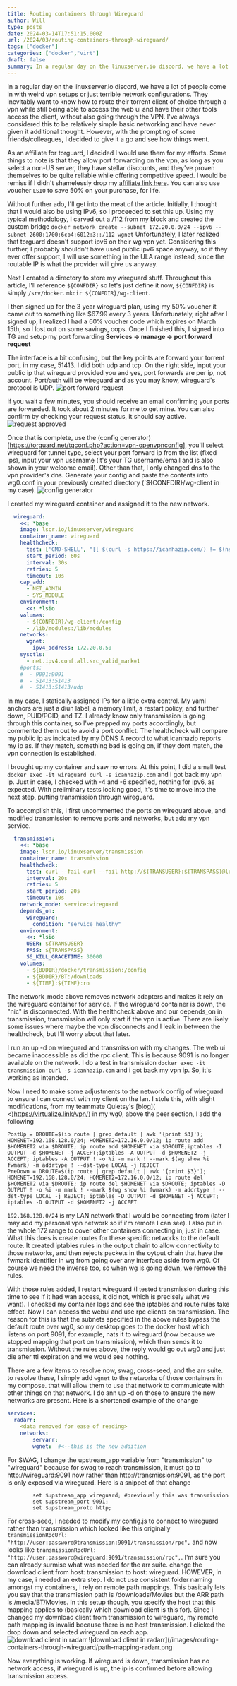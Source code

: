 ```yaml
---
title: Routing containers through Wireguard
author: Will
type: posts
date: 2024-03-14T17:51:15.000Z
url: /2024/03/routing-containers-through-wireguard/
tags: ["docker"]
categories: ["docker","virt"]
draft: false
summary: In a regular day on the linuxserver.io discord, we have a lot of people come in with weird vpn setups or just terrible network configurations. They inevitably want to know how to route their torrent client of choice through a vpn while still being able to access the web ui and have their other tools access the client, without also going through the VPN. I've always considered this to be relatively simple basic networking and have never given it additional thought. However, with the prompting of some friends/colleagues, I decided to give it a go and see how things went. 
---
```


In a regular day on the linuxserver.io discord, we have a lot of people come in with weird vpn setups or just terrible network configurations. They inevitably want to know how to route their torrent client of choice through a vpn while still being able to access the web ui and have their other tools access the client, without also going through the VPN. I've always considered this to be relatively simple basic networking and have never given it additional thought. However, with the prompting of some friends/colleagues, I decided to give it a go and see how things went. 

As an affiliate for torguard, I decided I would use them for my efforts. Some things to note is that they allow port forwarding on the vpn, as long as you select a non-US server, they have stellar discounts, and they've proven themselves to be quite reliable while offering competitive speed. I would be remiss if I didn't shamelessly drop my [affiliate link here](https://torguard.net/aff.php?aff=3427). You can also use voucher `LSIO` to save 50% on your purchase, for life.

Without further ado, I'll get into the meat of the article. Initially, I thought that I would also be using IPv6, so I proceeded to set this up. Using my typical methodology, I carved out a /112 from my block and created the custom bridge `docker network create --subnet 172.20.0.0/24 --ipv6 --subnet 2600:1700:6cb4:6012:3::/112 wgnet` Unfortunately, I later realized that torguard doesn't support ipv6 on their wg vpn yet. Considering this further, I probably shouldn't have used public ipv6 space anyway, so if they ever offer support, I will use something in the ULA range instead, since the routable IP is what the provider will give us anyway. 

Next I created a directory to store my wireguard stuff. Throughout this article, I'll reference `${CONFDIR}` so let's just define it now, `${CONFDIR}` is simply `/srv/docker`. `mkdir ${CONFDIR}/wg-client`. 

I then signed up for the 3 year wireguard plan, using my 50% voucher it came out to something like $67.99 every 3 years. Unfortunately, right after I signed up, I realized I had a 60% voucher code which expires on March 15th, so I lost out on some savings, oops. Once I finished this, I signed into TG and setup my port forwarding **Services -> manage -> port forward request**

The interface is a bit confusing, but the key points are forward your torrent port, in my case, 51413. I did both udp and tcp. On the right side, input your public ip that wireguard provided you and yes, port forwards are per ip, not account. Port/auth will be wireguard and as you may know, wireguard's protocol is UDP.
![port forward request](/images/routing-containers-through-wireguard/port_forward.png)

If you wait a few minutes, you should receive an email confirming your ports are forwarded. It took about 2 minutes for me to get mine. You can also confirm by checking your request status, it should say active.
![request approved](/images/routing-containers-through-wireguard/approved.png)

Once that is complete, use the (config generator)[https://torguard.net/tgconf.php?action=vpn-openvpnconfig], you'll select wireguard for tunnel type, select your port forward ip from the list (fixed ips), input your vpn username (it's your TG username/email and is also shown in your welcome email). Other than that, I only changed dns to the vpn provider's dns. Generate your config and paste the contents into wg0.conf in your previously created directory (`${CONFDIR}/wg-client in my case).
![config generator](/images/routing-containers-through-wireguard/config-gen.png)

I created my wireguard container and assigned it to the new network. 
```yaml
  wireguard:
    <<: *base
    image: lscr.io/linuxserver/wireguard
    container_name: wireguard
    healthcheck:
      test: ['CMD-SHELL', "[[ $(curl -s https://icanhazip.com/) != $(nslookup ${DOMAIN} | awk -F': ' 'NR==6 { print $2 } ') ]]"]
      start_period: 60s
      interval: 30s
      retries: 5
      timeout: 10s
    cap_add:
      - NET_ADMIN
      - SYS_MODULE
    environment:
      <<: *lsio
    volumes:
      - ${CONFDIR}/wg-client:/config
      - /lib/modules:/lib/modules
    networks:
      wgnet:
        ipv4_address: 172.20.0.50
    sysctls:
      - net.ipv4.conf.all.src_valid_mark=1
    #ports:
    #  - 9091:9091
    #  - 51413:51413
    #  - 51413:51413/udp
```
In my case, I statically assigned IPs for a little extra control. My yaml anchors are just a diun label, a memory limit, a restart policy, and further down, PUID/PGID, and TZ. I already know only transmission is going through this container, so I've prepped my ports accordingly, but commented them out to avoid a port conflict. The healthcheck will compare my public ip as indicated by my DDNS A record to what icanhazip reports my ip as. If they match, something bad is going on, if they dont match, the vpn connection is established.

I brought up my container and saw no errors. At this point, I did a small test `docker exec -it wireguard curl -s icanhazip.com` and i got back my vpn ip. Just in case, I checked with -4 and -6 specified, nothing for ipv6, as expected. With preliminary tests looking good, it's time to move into the next step, putting transmission through wireguard.

To accomplish this, I first uncommented the ports on wireguard above, and modified transmission to remove ports and networks, but add my vpn service.
```yaml
  transmission:
    <<: *base
    image: lscr.io/linuxserver/transmission
    container_name: transmission
    healthcheck:
      test: curl --fail curl --fail http://${TRANSUSER}:${TRANSPASS}@localhost:9091 || exit 1
      interval: 20s
      retries: 5
      start_period: 20s
      timeout: 10s
    network_mode: service:wireguard
    depends_on:
      wireguard:
        condition: "service_healthy"
    environment:
      <<: *lsio
      USER: ${TRANSUSER}
      PASS: ${TRANSPASS}
      S6_KILL_GRACETIME: 30000
    volumes:
      - ${BDDIR}/docker/transmission:/config
      - ${BDDIR}/BT:/downloads
      - ${TIME}:${TIME}:ro
```

The network_mode above removes network adapters and makes it rely on the wireguard container for service. If the wireguard container is down, the "nic" is disconnected. With the healthcheck above and our depends_on in transmission, transmission will only start if the vpn is active. There are likely some issues where maybe the vpn disconnects and I leak in between the healthcheck, but I'll worry about that later.

I run an up -d on wireguard and transmission with my changes. The web ui became inaccessible as did the rpc client. This is because 9091 is no longer available on the network. I do a test in transmission `docker exec -it transmission curl -s icanhazip.com` and i got back my vpn ip. So, it's working as intended.

Now I need to make some adjustments to the network config of wireguard to ensure I can connect with my client on the lan. I stole this, with slight modifications, from my teammate Quietsy's [blog]( <)https://virtualize.link/vpn/) in my wg0, above the peer section, I add the following
```Shell
PostUp = DROUTE=$(ip route | grep default | awk '{print $3}'); HOMENET=192.168.128.0/24; HOMENET2=172.16.0.0/12; ip route add $HOMENET2 via $DROUTE; ip route add $HOMENET via $DROUTE;iptables -I OUTPUT -d $HOMENET -j ACCEPT;iptables -A OUTPUT -d $HOMENET2 -j ACCEPT; iptables -A OUTPUT ! -o %i -m mark ! --mark $(wg show %i fwmark) -m addrtype ! --dst-type LOCAL -j REJECT
PreDown = DROUTE=$(ip route | grep default | awk '{print $3}'); HOMENET=192.168.128.0/24; HOMENET2=172.16.0.0/12; ip route del $HOMENET2 via $DROUTE; ip route del $HOMENET via $DROUTE; iptables -D OUTPUT ! -o %i -m mark ! --mark $(wg show %i fwmark) -m addrtype ! --dst-type LOCAL -j REJECT; iptables -D OUTPUT -d $HOMENET -j ACCEPT; iptables -D OUTPUT -d $HOMENET2 -j ACCEPT
```
`192.168.128.0/24` is my LAN network that I would be connecting from (later I may add my personal vpn network so if i'm remote I can see). I also put in the whole 172 range to cover other containers connecting in, just in case. What this does is create routes for these specific networks to the default route. It created iptables rules in the output chain to allow connectivity to those networks, and then rejects packets in the oytput chain that have the fwmark identifier in wg from going over any interface aside from wg0. Of course we need the inverse too, so when wg is going down, we remove the rules.

With those rules added, I restart wireguard (I tested transmission during this time to see if it had wan access, it did not, which is precisely what we want). I checked my container logs and see the iptables and route rules take effect. Now I can access the webui and use rpc clients on transmission. The reason for this is that the subnets specified in the above rules bypass the default route over wg0, so my desktop goes to the docker host which listens on port 9091, for example, nats it to wireguard (now because we stopped mapping that port on transmission), which then sends it to transmission. Without the rules above, the reply would go out wg0 and just die after ttl expiration and we would see nothing.

There are a few items to resolve now, swag, cross-seed, and the arr suite. to resolve these, I simply add `wgnet` to the networks of those containers in my compose. that will allow them to use that network to communicate with other things on that network. I do ann up -d on those to ensure the new networks are present. Here is a shortened example of the change
```yaml
services:
  radarr:
    <data removed for ease of reading>
    networks:
        servarr:
        wgnet:  #<--this is the new addition
```

For SWAG, I change the upstream_app variable from "transmission" to "wireguard" because for swag to reach transmission, it must go to http://wireguard:9091 now rather than http://transmission:9091, as the port is only exposed via wireguard. Here is a snippet of that change
```Shell
        set $upstream_app wireguard; #previously this was transmission
        set $upstream_port 9091;
        set $upstream_proto http;
```
For cross-seed, I needed to modify my config.js to connect to wireguard rather than transmission which looked like this originally `transmissionRpcUrl: "http://user:password@transmission:9091/transmission/rpc",` and now looks like `transmissionRpcUrl: "http://user:password@wireguard:9091/transmission/rpc",`. I'm sure you can already surmise what was needed for the arr suite. change the download client from host: transmission to host: wireguard. HOWEVER, in my case, i needed an extra step. I do not use consistent folder naming amongst my containers, I rely on remote path mappings. This basically lets you say that the transmission path is /downloads/Movies but the ARR path is /media/BT/Movies. In this setup though, you specify the host that this mapping applies to (basically which download client is this for). Since i changed my download client from transmission to wireguard, my remote path mapping is invalid because there is no host transmission. I clicked the drop down and selected wireguard on each app. 
![download client in radarr](/images/routing-containers-through-wireguard/edit-client-radarr.png)
![download client in radarr](/images/routing-containers-through-wireguard/path-mapping-radarr.png

Now everything is working. If wireguard is down, transmission has no network access, if wireguard is up, the ip is confirmed before allowing transmission access. 
